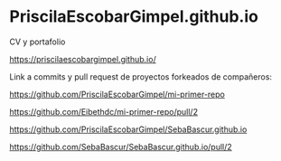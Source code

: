 # PriscilaEscobarGimpel.github.io
CV y portafolio

https://priscilaescobargimpel.github.io/

Link a commits y pull request de proyectos forkeados de compañeros:

https://github.com/PriscilaEscobarGimpel/mi-primer-repo

https://github.com/Eibethdc/mi-primer-repo/pull/2

https://github.com/PriscilaEscobarGimpel/SebaBascur.github.io

https://github.com/SebaBascur/SebaBascur.github.io/pull/2
